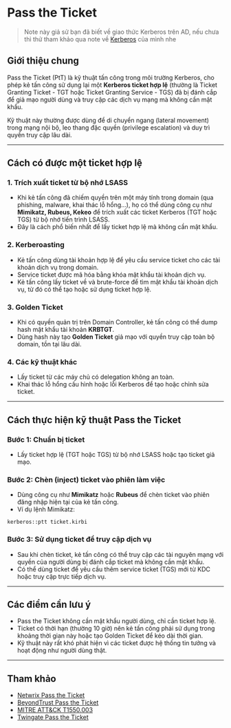 # Pass the Ticket

> Note này giả sử bạn đã biết về giao thức Kerberos trên AD, nếu chưa thì thử tham khảo qua note về [Kerberos](../../../Technology_Fundamental/Protocol/Kerberos.md) của mình nhe

## Giới thiệu chung

Pass the Ticket (PtT) là kỹ thuật tấn công trong môi trường Kerberos, cho phép kẻ tấn công sử dụng lại một **Kerberos ticket hợp lệ** (thường là Ticket Granting Ticket - TGT hoặc Ticket Granting Service - TGS) đã bị đánh cắp để giả mạo người dùng và truy cập các dịch vụ mạng mà không cần mật khẩu.

Kỹ thuật này thường được dùng để di chuyển ngang (lateral movement) trong mạng nội bộ, leo thang đặc quyền (privilege escalation) và duy trì quyền truy cập lâu dài.

---

## Cách có được một ticket hợp lệ

### 1. Trích xuất ticket từ bộ nhớ LSASS

- Khi kẻ tấn công đã chiếm quyền trên một máy tính trong domain (qua phishing, malware, khai thác lỗ hổng...), họ có thể dùng công cụ như **Mimikatz, Rubeus, Kekeo** để trích xuất các ticket Kerberos (TGT hoặc TGS) từ bộ nhớ tiến trình LSASS.  
- Đây là cách phổ biến nhất để lấy ticket hợp lệ mà không cần mật khẩu.

### 2. Kerberoasting
- Kẻ tấn công dùng tài khoản hợp lệ để yêu cầu service ticket cho các tài khoản dịch vụ trong domain.  
- Service ticket được mã hóa bằng khóa mật khẩu tài khoản dịch vụ.  
- Kẻ tấn công lấy ticket về và brute-force để tìm mật khẩu tài khoản dịch vụ, từ đó có thể tạo hoặc sử dụng ticket hợp lệ.

### 3. Golden Ticket
- Khi có quyền quản trị trên Domain Controller, kẻ tấn công có thể dump hash mật khẩu tài khoản **KRBTGT**.  
- Dùng hash này tạo **Golden Ticket** giả mạo với quyền truy cập toàn bộ domain, tồn tại lâu dài.

### 4. Các kỹ thuật khác
- Lấy ticket từ các máy chủ có delegation không an toàn.  
- Khai thác lỗ hổng cấu hình hoặc lỗi Kerberos để tạo hoặc chỉnh sửa ticket.

---

## Cách thực hiện kỹ thuật Pass the Ticket

### Bước 1: Chuẩn bị ticket
- Lấy ticket hợp lệ (TGT hoặc TGS) từ bộ nhớ LSASS hoặc tạo ticket giả mạo.

### Bước 2: Chèn (inject) ticket vào phiên làm việc

- Dùng công cụ như **Mimikatz** hoặc **Rubeus** để chèn ticket vào phiên đăng nhập hiện tại của kẻ tấn công.  
- Ví dụ lệnh Mimikatz:  
```
kerberos::ptt ticket.kirbi
```

### Bước 3: Sử dụng ticket để truy cập dịch vụ

- Sau khi chèn ticket, kẻ tấn công có thể truy cập các tài nguyên mạng với quyền của người dùng bị đánh cắp ticket mà không cần mật khẩu.  
- Có thể dùng ticket để yêu cầu thêm service ticket (TGS) mới từ KDC hoặc truy cập trực tiếp dịch vụ.

---

## Các điểm cần lưu ý

- Pass the Ticket không cần mật khẩu người dùng, chỉ cần ticket hợp lệ.  
- Ticket có thời hạn (thường 10 giờ) nên kẻ tấn công phải sử dụng trong khoảng thời gian này hoặc tạo Golden Ticket để kéo dài thời gian.  
- Kỹ thuật này rất khó phát hiện vì các ticket được hệ thống tin tưởng và hoạt động như người dùng thật.

---

## Tham khảo

- [Netwrix Pass the Ticket](https://www.netwrix.com/pass_the_ticket.html)  
- [BeyondTrust Pass the Ticket](https://www.beyondtrust.com/resources/glossary/what-are-pass-the-ticket-attacks)  
- [MITRE ATT&CK T1550.003](https://www.picussecurity.com/resource/blog/t1550.003-pass-the-ticket-adversary-use-of-alternate-authentication)  
- [Twingate Pass the Ticket](https://www.twingate.com/blog/glossary/pass%20the%20ticket)